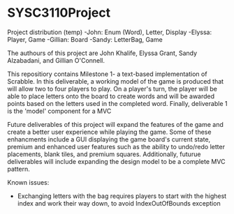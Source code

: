 # SYSC3110Project
Project distribution (temp)
-John: Enum (Word), Letter, Display
-Elyssa: Player, Game
-Gillian: Board
-Sandy: LetterBag, Game

The authours of this project are John Khalife, Elyssa Grant, Sandy Alzabadani, and Gillian O'Connell.

This repositiory contains Milestone 1- a text-based implementation of Scrabble. In this deliverable,
a working model of the game is produced that will allow two to four players to play. On a player's turn, the player will be able to place letters onto the board to create words and will be awarded points based on the letters used in the completed word. Finally, deliverable 1 is the 'model' component for a MVC 

Future deliverables of this project will expand the features of the game and create a better user experience while playing the game. Some of these enhancments include a GUI displaying the game board's current state, premium and enhanced user features such as the ability to undo/redo letter placements, blank tiles, and premium squares. Additionally, futurue deliverables will include expanding the design model to be a complete MVC pattern.


Known issues:
- Exchanging letters with the bag requires players to start with the highest index and work their way down, to avoid IndexOutOfBounds exception
